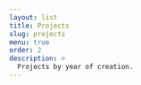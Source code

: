 ```yaml
---
layout: list
title: Projects
slug: projects
menu: true
order: 2
description: >
  Projects by year of creation.
---
```


